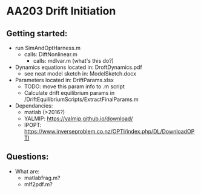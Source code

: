 # AA203 Drift Initiation

## Getting started:
- run SimAndOptHarness.m
  - calls: DiftNonlinear.m
    - calls: mdlvar.m (what's this do?)
- Dynamics equations located in: DroftDynamics.pdf
  - see neat model sketch in: ModelSketch.docx
- Parameters located in: DriftParams.xlsx
  - TODO: move this param info to .m script
  - Calculate drift equilibrium params in /DriftEquilibriumScripts/ExtractFinalParams.m
- Dependancies:
  - matlab (>2016?)
  - YALMIP: https://yalmip.github.io/download/
  - IPOPT: https://www.inverseproblem.co.nz/OPTI/index.php/DL/DownloadOPTI
  
## Questions:
- What are:
  - matlabfrag.m?
  - mlf2pdf.m?
